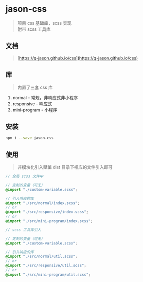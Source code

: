 # jason-css
> 项目 css 基础库，scss 实现 <br/>
> 附带 scss 工具库

## 文档
> [https://q-jason.github.io/css](https://q-jason.github.io/css)

## 库
> 内置了三套 css 库

1. normal - 常规，非响应式非小程序
2. responsive - 响应式
3. mini-program - 小程序

## 安装

```bash
npm i --save jason-css
```

## 使用
> 非模块化引入赋值 dist 目录下相应的文件引入即可 <br/>

```scss
// 全局 scss 文件中

// 定制的变量（可无）
@import "./custom-variable.scss";

// 引入响应的库
@import "./src/normal/index.scss";
// or
@import "./src/responsive/index.scss";
// or
@import "./src/mini-program/index.scss";
```

```scss
// scss 工具库引入

// 定制的变量（可无）
@import "./custom-variable.scss";

// 引入响应的库
@import "./src/normal/util.scss";
// or
@import "./src/responsive/util.scss";
// or
@import "./src/mini-program/util.scss";
```